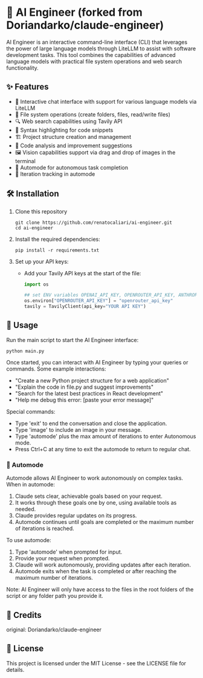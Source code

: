 # 🤖 AI Engineer (forked from Doriandarko/claude-engineer)

AI Engineer is an interactive command-line interface (CLI) that leverages the power of large language models through LiteLLM to assist with software development tasks. This tool combines the capabilities of advanced language models with practical file system operations and web search functionality.

## ✨ Features

- 💬 Interactive chat interface with support for various language models via LiteLLM
- 📁 File system operations (create folders, files, read/write files)
- 🔍 Web search capabilities using Tavily API
- 🌈 Syntax highlighting for code snippets
- 🏗️ Project structure creation and management
- 🧐 Code analysis and improvement suggestions
- 🖼️ Vision capabilities support via drag and drop of images in the terminal
- 🚀 Automode for autonomous task completion
- 🔄 Iteration tracking in automode

## 🛠️ Installation

1. Clone this repository
   ```
   git clone https://github.com/renatocaliari/ai-engineer.git
   cd ai-engineer
   ```
   
3. Install the required dependencies:
   ```
   pip install -r requirements.txt
   ```
4. Set up your API keys:
   - Add your Tavily API keys at the start of the file:
     ```python
     import os

     ## set ENV variables OPENAI_API_KEY, OPENROUTER_API_KEY, ANTHROPIC_API_KEY, HUGGINGFACE_API_KEY... See LiteLLM
     os.environ["OPENROUTER_API_KEY"] = "openrouter_api_key"
     tavily = TavilyClient(api_key="YOUR API KEY")
     ```

## 🚀 Usage

Run the main script to start the AI Engineer interface:

```
python main.py
```

Once started, you can interact with AI Engineer by typing your queries or commands. Some example interactions:

- "Create a new Python project structure for a web application"
- "Explain the code in file.py and suggest improvements"
- "Search for the latest best practices in React development"
- "Help me debug this error: [paste your error message]"

Special commands:
- Type 'exit' to end the conversation and close the application.
- Type 'image' to include an image in your message.
- Type 'automode' plus the max amount of iterations to enter Autonomous mode.
- Press Ctrl+C at any time to exit the automode to return to regular chat.

### 🤖 Automode

Automode allows AI Engineer to work autonomously on complex tasks. When in automode:

1. Claude sets clear, achievable goals based on your request.
2. It works through these goals one by one, using available tools as needed.
3. Claude provides regular updates on its progress.
4. Automode continues until goals are completed or the maximum number of iterations is reached.

To use automode:
1. Type 'automode' when prompted for input.
2. Provide your request when prompted.
3. Claude will work autonomously, providing updates after each iteration.
4. Automode exits when the task is completed or after reaching the maximum number of iterations.

Note: AI Engineer will only have access to the files in the root folders of the script or any folder path you provide it.

## 👥 Credits

original: Doriandarko/claude-engineer

## 📄 License

This project is licensed under the MIT License - see the LICENSE file for details.
